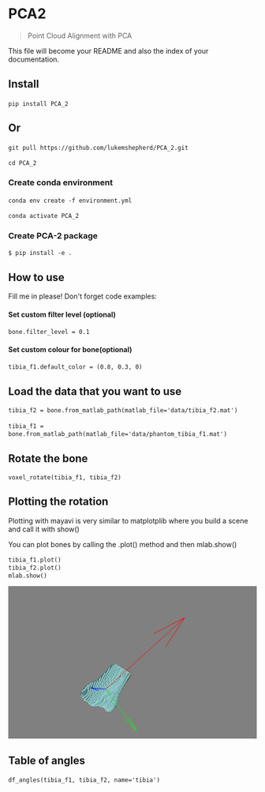 # PCA2 
> Point Cloud Alignment with PCA


This file will become your README and also the index of your documentation.

## Install

`pip install PCA_2`

## Or

`git pull https://github.com/lukemshepherd/PCA_2.git`

`cd PCA_2`

### Create conda environment

`conda env create -f environment.yml`

`conda activate PCA_2`

### Create PCA-2 package

    $ pip install -e .

## How to use

Fill me in please! Don't forget code examples:

#### Set custom filter level (optional)

```
bone.filter_level = 0.1
```

#### Set custom colour for bone(optional)

```
tibia_f1.default_color = (0.8, 0.3, 0)
```

## Load the data that you want to use

```
tibia_f2 = bone.from_matlab_path(matlab_file='data/tibia_f2.mat')

tibia_f1 = bone.from_matlab_path(matlab_file='data/phantom_tibia_f1.mat')
```

## Rotate the bone

```
voxel_rotate(tibia_f1, tibia_f2)
```

## Plotting the rotation

Plotting with mayavi is very similar to matplotplib where you build a scene and call it with show()

You can plot bones by calling the .plot() method and then mlab.show()

```
tibia_f1.plot()
tibia_f2.plot()
mlab.show()
```

![](docs/images/aligned.png)

## Table of angles

```
df_angles(tibia_f1, tibia_f2, name='tibia')
```
